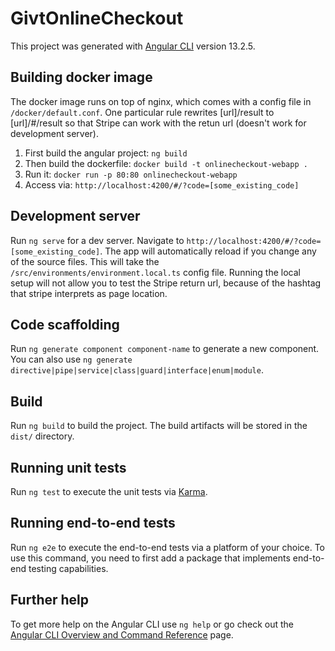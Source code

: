 # GivtOnlineCheckout

This project was generated with [Angular CLI](https://github.com/angular/angular-cli) version 13.2.5.

## Building docker image
The docker image runs on top of nginx, which comes with a config file in `/docker/default.conf`. One particular rule rewrites [url]/result to [url]/#/result so that Stripe can work with the retun url (doesn't work for development server).

1. First build the angular project: `ng build`
2. Then build the dockerfile: `docker build -t onlinecheckout-webapp .`
3. Run it: `docker run -p 80:80 onlinecheckout-webapp`
4. Access via: `http://localhost:4200/#/?code=[some_existing_code]`

## Development server

Run `ng serve` for a dev server. Navigate to `http://localhost:4200/#/?code=[some_existing_code]`. The app will automatically reload if you change any of the source files. This will take the `/src/environments/environment.local.ts` config file. Running the local setup will not allow you to test the Stripe return url, because of the hashtag that stripe interprets as page location.

## Code scaffolding

Run `ng generate component component-name` to generate a new component. You can also use `ng generate directive|pipe|service|class|guard|interface|enum|module`.

## Build

Run `ng build` to build the project. The build artifacts will be stored in the `dist/` directory.

## Running unit tests

Run `ng test` to execute the unit tests via [Karma](https://karma-runner.github.io).

## Running end-to-end tests

Run `ng e2e` to execute the end-to-end tests via a platform of your choice. To use this command, you need to first add a package that implements end-to-end testing capabilities.

## Further help

To get more help on the Angular CLI use `ng help` or go check out the [Angular CLI Overview and Command Reference](https://angular.io/cli) page.
